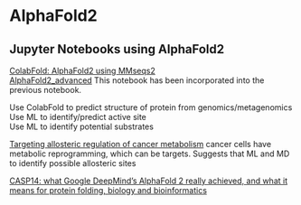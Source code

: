 # AlphaFold2

## Jupyter Notebooks using AlphaFold2

[ColabFold: AlphaFold2 using MMseqs2](https://colab.research.google.com/github/sokrypton/ColabFold/blob/main/AlphaFold2.ipynb)  
[AlphaFold2_advanced](https://colab.research.google.com/github/sokrypton/ColabFold/blob/main/beta/AlphaFold2_advanced.ipynb) This notebook has been incorporated into the previous notebook.  


Use ColabFold to predict structure of protein from genomics/metagenomics  
Use ML to identify/predict active site  
Use ML to identify potential substrates  

[Targeting allosteric regulation of cancer metabolism](https://www.nature.com/articles/s41589-022-00997-6) cancer cells have metabolic reprogramming, which can be targets. Suggests that ML and MD to identify possible allosteric sites

[CASP14: what Google DeepMind’s AlphaFold 2 really achieved, and what it means for protein folding, biology and bioinformatics](https://www.blopig.com/blog/2020/12/casp14-what-google-deepminds-alphafold-2-really-achieved-and-what-it-means-for-protein-folding-biology-and-bioinformatics/)
